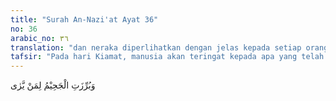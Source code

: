 ```yaml
---
title: "Surah An-Nazi'at Ayat 36"
no: 36
arabic_no: ٣٦
translation: "dan neraka diperlihatkan dengan jelas kepada setiap orang yang melihat."
tafsir: "Pada hari Kiamat, manusia akan teringat kepada apa yang telah dikerjakannya ketika hidup di dunia, karena amal-amalnya tercatat dalam sebuah kitab yang lengkap berisi rekaman-rekaman dari ucapan dan perbuatannya sejak mulai balig sampai mati."
---
```

وَبُرِّزَتِ الْجَحِيْمُ لِمَنْ يَّرٰى